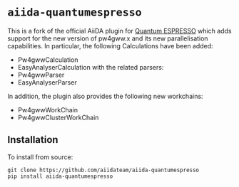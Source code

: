 # `aiida-quantumespresso`
This is a fork of the official AiiDA plugin for [Quantum ESPRESSO](https://www.quantum-espresso.org/) which adds support for the new version of pw4gww.x and its new parallelisation capabilities. 
In particular, the following Calculations have been added:
- Pw4gwwCalculation
- EasyAnalyserCalculation
with the related parsers:
- Pw4gwwParser
- EasyAnalyserParser

In addition, the plugin also provides the following new workchains:
- Pw4gwwWorkChain
- Pw4gwwClusterWorkChain

## Installation
To install from source:

    git clone https://github.com/aiidateam/aiida-quantumespresso
    pip install aiida-quantumespresso
